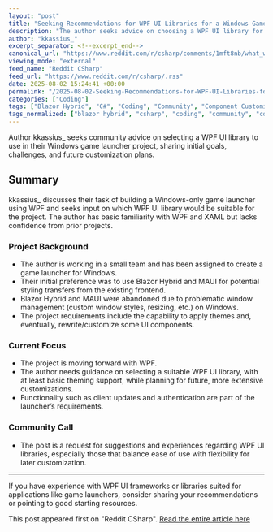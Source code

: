 ```yaml
---
layout: "post"
title: "Seeking Recommendations for WPF UI Libraries for a Windows Game Launcher"
description: "The author seeks advice on choosing a WPF UI library for building a Windows-only game launcher. They share their background, intentions to eventually customize components, and explain reasons for choosing WPF over Blazor Hybrid or MAUI."
author: "kkassius_"
excerpt_separator: <!--excerpt_end-->
canonical_url: "https://www.reddit.com/r/csharp/comments/1mft8nb/what_wpf_ui_library_can_i_use/"
viewing_mode: "external"
feed_name: "Reddit CSharp"
feed_url: "https://www.reddit.com/r/csharp/.rss"
date: 2025-08-02 15:24:41 +00:00
permalink: "/2025-08-02-Seeking-Recommendations-for-WPF-UI-Libraries-for-a-Windows-Game-Launcher.html"
categories: ["Coding"]
tags: ["Blazor Hybrid", "C#", "Coding", "Community", "Component Customization", "Frontend", "Game Launcher", "MAUI", "Themes", "UI Library", "Window Management", "Windows", "WPF", "XAML"]
tags_normalized: ["blazor hybrid", "csharp", "coding", "community", "component customization", "frontend", "game launcher", "maui", "themes", "ui library", "window management", "windows", "wpf", "xaml"]
---
```


Author kkassius_ seeks community advice on selecting a WPF UI library to use in their Windows game launcher project, sharing initial goals, challenges, and future customization plans.<!--excerpt_end-->

## Summary

kkassius_ discusses their task of building a Windows-only game launcher using WPF and seeks input on which WPF UI library would be suitable for the project. The author has basic familiarity with WPF and XAML but lacks confidence from prior projects.

### Project Background

- The author is working in a small team and has been assigned to create a game launcher for Windows.
- Their initial preference was to use Blazor Hybrid and MAUI for potential styling transfers from the existing frontend.
- Blazor Hybrid and MAUI were abandoned due to problematic window management (custom window styles, resizing, etc.) on Windows.
- The project requirements include the capability to apply themes and, eventually, rewrite/customize some UI components.

### Current Focus

- The project is moving forward with WPF.
- The author needs guidance on selecting a suitable WPF UI library, with at least basic theming support, while planning for future, more extensive customizations.
- Functionality such as client updates and authentication are part of the launcher’s requirements.

### Community Call

- The post is a request for suggestions and experiences regarding WPF UI libraries, especially those that balance ease of use with flexibility for later customization.

---
If you have experience with WPF UI frameworks or libraries suited for applications like game launchers, consider sharing your recommendations or pointing to good starting resources.

This post appeared first on "Reddit CSharp". [Read the entire article here](https://www.reddit.com/r/csharp/comments/1mft8nb/what_wpf_ui_library_can_i_use/)

